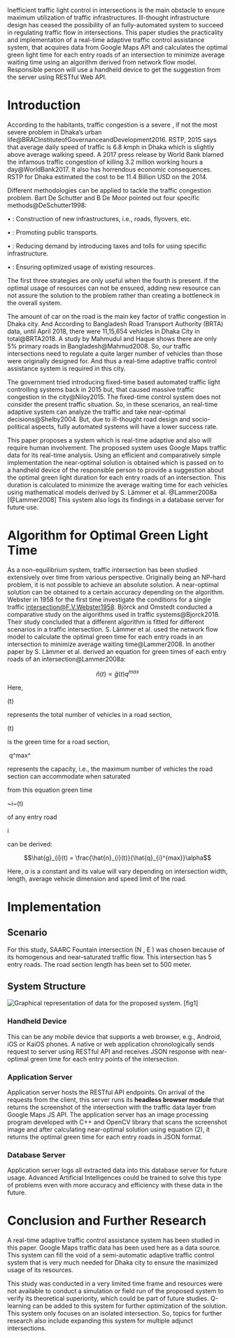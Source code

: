 Inefficient traffic light control in intersections is the main obstacle
to ensure maximum utilization of traffic infrastructures. Ill-thought
infrastructure design has ceased the possibility of an fully-automated
system to succeed in regulating traffic flow in intersections. This
paper studies the practicality and implementation of a real-time
adaptive traffic control assistance system, that acquires data from
Google Maps API and calculates the optimal green light time for each
entry roads of an intersection to minimize average waiting time using an
algorithm derived from network flow model. Responsible person will use a
handheld device to get the suggestion from the server using RESTful Web
API.

Introduction
============

According to the habitants, traffic congestion is a severe , if not the
most severe problem in Dhaka’s urban
life@BRACInstituteofGovernanceandDevelopment2016. RSTP, 2015 says that
average daily speed of traffic is 6.8 kmph in Dhaka which is slightly
above average walking speed. A 2017 press release by World Bank blamed
the infamous traffic congestion of killing 3.2 million working hours a
day@WorldBank2017. It also has horrendous economic consequences. RSTP
for Dhaka estimated the cost to be 11.4 Billion USD on the 2014.

Different methodologies can be applied to tackle the traffic congestion
problem. Bart De Schutter and B De Moor pointed out four specific
methods@DeSchutter1998:

$\bullet$
:   Construction of new infrastructures, i.e., roads, flyovers, etc.

$\bullet$
:   Promoting public transports.

$\bullet$
:   Reducing demand by introducing taxes and tolls for using specific
    infrastructure.

$\bullet$
:   Ensuring optimized usage of existing resources.

The first three strategies are only useful when the fourth is present.
if the optimal usage of resources can not be ensured, adding new
resource can not assure the solution to the problem rather than creating
a bottleneck in the overall system.

The amount of car on the road is the main key factor of traffic
congestion in Dhaka city. And According to Bangladesh Road Transport
Authority (BRTA) data, until April 2018, there were 11,15,654 vehicles
in Dhaka City in total@BRTA2018. A study by Mahmudul and Haque shows
there are only 5% primary roads in Bangladesh@Mahmud2008. So, our
traffic intersections need to regulate a quite larger number of vehicles
than those were originally designed for. And thus a real-time adaptive
traffic control assistance system is required in this city.

The government tried introducing fixed-time based automated traffic
light controlling systems back in 2015 but, that caused massive traffic
congestion in the city@Niloy2015. The fixed-time control system does not
consider the present traffic situation. So, in these scenarios, an
real-time adaptive system can analyze the traffic and take near-optimal
decisions@Shelby2004. But, due to ill-thought road design and
socio-political aspects, fully automated systems will have a lower
success rate.

This paper proposes a system which is real-time adaptive and also will
require human involvement. The proposed system uses Google Maps traffic
data for its real-time analysis. Using an efficient and comparatively
simple implementation the near-optimal solution is obtained which is
passed on to a handheld device of the responsible person to provide a
suggestion about the optimal green light duration for each entry roads
of an intersection. This duration is calculated to minimize the average
waiting time for each vehicles using mathematical models derived by S.
Lämmer et al. @Lammer2008a [@Lammer2008] This system also logs its
findings in a database server for future use.

Algorithm for Optimal Green Light Time
======================================

As a non-equilibrium system, traffic intersection has been studied
extensively over time from various perspective. Originally being an
NP-hard problem, it is not possible to achieve an absolute solution. A
near-optimal solution can be obtained to a certain accuracy depending on
the algorithm. Webster in 1958 for the first time investigate the
conditions for a single traffic intersection@F.V.Webster1958. Björck and
Omstedt conducted a comparative study on the algorithms used in traffic
systems@Bjorck2018. Their study concluded that a different algorithm is
fitted for different scenarios in a traffic intersection. S. Lämmer et
al. used the network flow model to calculate the optimal green time for
each entry roads in an intersection to minimize average waiting
time@Lammer2008. In another paper by S. Lämmer et al. derived an
equation for green times of each entry roads of an
intersection@Lammer2008a:

$$\hat{n}(t) \propto \hat{g}(t)q^{max}$$

Here,

(t)

represents the total number of vehicles in a road section,

(t)

is the green time for a road section,

 q^max^

represents the capacity, i.e., the maximum number of vehicles the road
section can accommodate when saturated

from this equation green time

~i~(t)

of any entry road

i

can be derived:

$$\hat{g}_{i}(t) = \frac{\hat{n}_{i}(t)}{\hat{q}_{i}^{max}}\alpha$$

Here, $\alpha$ is a constant and its value will vary depending on
intersection width, length, average vehicle dimension and speed limit of
the road.

Implementation
==============

Scenario
--------

For this study, SAARC Fountain intersection (N , E ) was chosen because
of its homogenous and near-saturated traffic flow. This intersection has
5 entry roads. The road section length has been set to 500 meter.

System Structure
----------------

![Graphical representation of data for the proposed
system.](traffic.png "fig:") [fig1]

### Handheld Device

This can be any mobile device that supports a web browser, e.g.,
Android, iOS or KaiOS phones. A native or web application
chronologically sends request to server using RESTful API and receives
JSON response with near-optimal green time for each entry points of the
intersection.

### Application Server

Application server hosts the RESTful API endpoints. On arrival of the
requests from the client, this server runs its **headless browser
module** that returns the screenshot of the intersection with the
traffic data layer from Google Maps JS API. The application server has
an image processing program developed with C++ and OpenCV library that
scans the screenshot image and after calculating near-optimal solution
using equation (2), it returns the optimal green time for each entry
roads in JSON format.

### Database Server

Application server logs all extracted data into this database server for
future usage. Advanced Artificial Intelligences could be trained to
solve this type of problems even with more accuracy and efficiency with
these data in the future.

Conclusion and Further Research
===============================

A real-time adaptive traffic control assistance system has been studied
in this paper. Google Maps traffic data has been used here as a data
source. This system can fill the void of a semi-automatic adaptive
traffic control system that is very much needed for Dhaka city to ensure
the maximized usage of its resources.

This study was conducted in a very limited time frame and resources were
not available to conduct a simulation or field run of the proposed
system to verify its theoretical superiority, which could be part of
future studies. Q-learning can be added to this system for further
optimization of the solution. This system only focuses on an isolated
intersection. So, topics for further research also include expanding
this system for multiple adjunct intersections.
